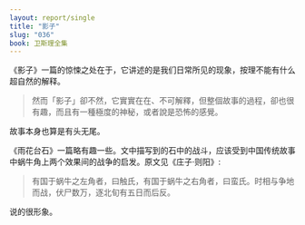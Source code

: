 ```yaml
---
layout: report/single
title: "影子"
slug: "036"
book: 卫斯理全集
---
```

《影子》一篇的惊悚之处在于，它讲述的是我们日常所见的现象，按理不能有什么超自然的解释。

>然而「影子」卻不然，它實實在在、不可解釋，但整個故事的過程，卻也很有趣，而且有一種極度的神秘，或者說是恐怖的感覺。

故事本身也算是有头无尾。

《雨花台石》一篇略有趣一些。文中描写到的石中的战斗，应该受到中国传统故事中蜗牛角上两个效果间的战争的启发。原文见《庄子·则阳》:

>有国于蜗牛之左角者，曰触氏，有国于蜗牛之右角者，曰蛮氏。时相与争地而战，伏尸数万，逐北旬有五日而后反。

说的很形象。
